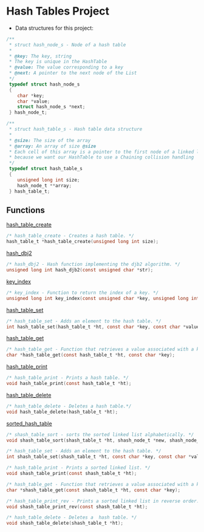 # Hash Tables Project

* Data structures for this project:

```c
/**
 * struct hash_node_s - Node of a hash table
 *
 * @key: The key, string
 * The key is unique in the HashTable
 * @value: The value corresponding to a key
 * @next: A pointer to the next node of the List
 */
 typedef struct hash_node_s
 {
	char *key;
	char *value;
	struct hash_node_s *next;
 } hash_node_t;

/**
 * struct hash_table_s - Hash table data structure
 *
 * @size: The size of the array
 * @array: An array of size @size
 * Each cell of this array is a pointer to the first node of a linked list,
 * because we want our HashTable to use a Chaining collision handling
 */
 typedef struct hash_table_s
 {
	unsigned long int size;
	hash_node_t **array;
 } hash_table_t;
```

## Functions

[hash_table_create](../0x19-hash_tables/0-hash_table_create.c)
```c
/* hash_table_create - Creates a hash table. */
hash_table_t *hash_table_create(unsigned long int size);
```

[hash_dbj2](../0x19-hash_tables/1-djb2.c)
```c
/* hash_dbj2 - Hash function implementing the djb2 algorithm. */
unsigned long int hash_djb2(const unsigned char *str);
```

[key_index](../0x19-hash_tables/2-key_index.c)
```c
/* key_index - Function to return the index of a key. */
unsigned long int key_index(const unsigned char *key, unsigned long int size);
```

[hash_table_set](../0x19-hash_tables/3-hash_table_set.c)
```c
/* hash_table_set - Adds an element to the hash table. */
int hash_table_set(hash_table_t *ht, const char *key, const char *value);
```

[hash_table_get](../0x19-hash_tables/4-hash_table_get.c)
```c
/* hash_table_get - Function that retrieves a value associated with a key. */
char *hash_table_get(const hash_table_t *ht, const char *key);
```

[hash_table_print](../0x19-hash_tables/5-hash_table_print.c)
```c
/* hash_table_print - Prints a hash table. */
void hash_table_print(const hash_table_t *ht);
```

[hash_table_delete](../0x19-hash_tables/6-hash_table_delete.c)
```c
/* hash_table_delete - Deletes a hash table.*/
void hash_table_delete(hash_table_t *ht);
```

[sorted_hash_table](../0x19-hash_tables/100-sorted_hash_table.c)
```c
/* shash_table_sort - sorts the sorted linked list alphabetically. */
void shash_table_sort(shash_table_t *ht, shash_node_t *new, shash_node_t *tmp);

/* hash_table_set - Adds an element to the hash table. */
int shash_table_set(shash_table_t *ht, const char *key, const char *value);

/* hash_table_print - Prints a sorted linked list. */
void shash_table_print(const shash_table_t *ht);

/* hash_table_get - Function that retrieves a value associated with a key. */
char *shash_table_get(const shash_table_t *ht, const char *key);

/* hash_table_print_rev - Prints a sorted linked list in reverse order. */
void shash_table_print_rev(const shash_table_t *ht);

/* hash_table_delete - Deletes a  hash table. */
void shash_table_delete(shash_table_t *ht);
```